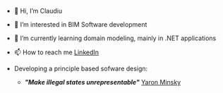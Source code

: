 - 👋 Hi, I’m Claudiu
- 👀 I’m interested in BIM Software development
- 🌱 I’m currently learning domain modeling, mainly in .NET applications
- 📫 How to reach me [LinkedIn](https://www.linkedin.com/in/claudiu-strugar/)

- Developing a principle based sofware design:
    - _**"Make illegal states unrepresentable"**_ [Yaron Minsky](https://blog.janestreet.com/effective-ml-revisited/)


<!---
claudiu-deving/claudiu-deving is a ✨ special ✨ repository because its `README.md` (this file) appears on your GitHub profile.
You can click the Preview link to take a look at your changes.
--->
